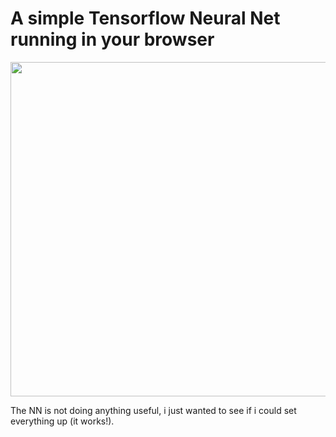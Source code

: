 # A simple Tensorflow Neural Net running in your browser

<img src="https://github.com/till2/tf.js-browsernet/blob/main/browsernet-img?raw=true" width="1000" height="535"/>

The NN is not doing anything useful, i just wanted to see if i could set everything up (it works!).
